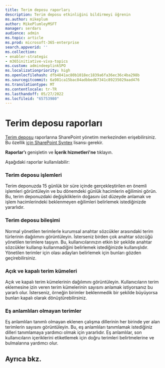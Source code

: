 ```yaml
---
title: Terim deposu raporları
description: Terim deposu etkinliğini bildirmeyi öğrenin
ms.author: mikeplum
author: MikePlumleyMSFT
manager: serdars
audience: admin
ms.topic: article
ms.prod: microsoft-365-enterprise
search.appverid: ''
ms.collection:
- enabler-strategic
- m365initiative-viva-topics
ms.custom: admindeeplinkSPO
ms.localizationpriority: high
ms.openlocfilehash: dfb4841ac80b1018ec1839a6fa36ec36c4ba298b
ms.sourcegitcommit: 6a981ca15bac84adbbed67341c89235029aad476
ms.translationtype: MT
ms.contentlocale: tr-TR
ms.lasthandoff: 05/27/2022
ms.locfileid: "65753980"
---
```

# <a name="term-store-reports"></a>Terim deposu raporları

<a href="https://go.microsoft.com/fwlink/?linkid=2185073" target="_blank">Terim deposu</a> raporlarına SharePoint yönetim merkezinden erişebilirsiniz. Bu özellik [için SharePoint Syntex](index.md) lisansı gerekir.

**Raporlar'ı** genişletin ve **İçerik hizmetleri'ne** tıklayın.

Aşağıdaki raporlar kullanılabilir:

### <a name="term-store-operations"></a>Terim deposu işlemleri

Terim deponuzda 15 günlük bir süre içinde gerçekleştirilen en önemli işlemleri görüntüleyin ve bu dönemdeki günlük hacimlerin eğilimini görün. Bu, terim deponuzdaki değişikliklerin doğasını üst düzeyde anlamak ve işlem hacimlerindeki beklenmeyen eğilimleri belirlemek istediğinizde yararlıdır. 

### <a name="term-store-composition"></a>Terim deposu bileşimi

Normal yönetilen terimlerle kurumsal anahtar sözcükler arasındaki terim türlerinin dağılımını görüntüleyin. İsterseniz birden çok anahtar sözcüğü yönetilen terimlere taşıyın. Bu, kullanıcılarınızın etkin bir şekilde anahtar sözcükler kullanıp kullanmadiğini belirlemek istediğinizde kullanışlıdır. Yönetilen terimler için olası adayları belirlemek için bunları gözden geçirebilirsiniz.

### <a name="open-and-closed-term-sets"></a>Açık ve kapalı terim kümeleri

Açık ve kapalı terim kümelerinin dağılımını görüntüleyin. Kullanıcıların terim eklemesine izin veren terim kümelerinin sayısını anlamak istiyorsanız bu yararlı olur. İsterseniz, örneğin birimler beklenmedik bir şekilde büyüyorsa bunları kapalı olarak dönüştürebilirsiniz. 

### <a name="terms-without-synonyms"></a>Eş anlamlıları olmayan terimler

Eş anlamlıları tanımlı olmayan eklenen çalışma dillerinin her birinde yer alan terimlerin sayısını görüntüleyin. Bu, eş anlamlıları tanımlamak istediğiniz dilleri tanımlamaya yardımcı olmak için yararlıdır. Eş anlamlılar, son kullanıcıların içeriklerini etiketlemek için doğru terimleri belirtmelerine ve bulmalarına yardımcı olur.

## <a name="see-also"></a>Ayrıca bkz.



  






